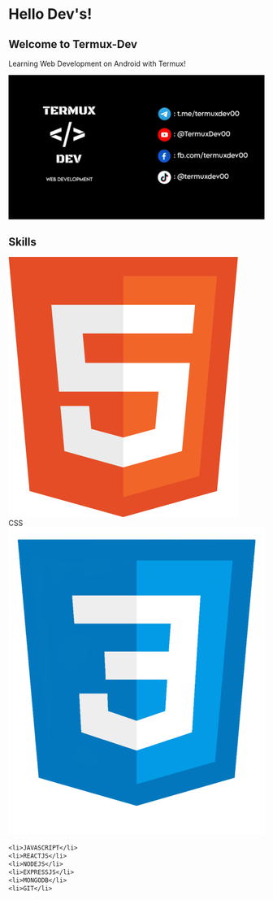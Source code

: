 <div>
  <h1>Hello Dev's!</h1>
<h2>Welcome to Termux-Dev</h2>
<p>Learning Web Development on Android with Termux!</p>
</div>
<div>
  <img src="https://github.com/TermuxDev/TermuxDev/blob/main/img/cover.jpg" />
</div>
<div>
  <h2>Skills</h2>
  <div>
    <div color="blue">
      <img src="https://github.com/TermuxDev/TermuxDev/blob/main/icons/html.png">
    </div>
    CSS
    <img src="https://github.com/TermuxDev/TermuxDev/blob/main/icons/css.png">

    <li>JAVASCRIPT</li>
    <li>REACTJS</li>
    <li>NODEJS</li>
    <li>EXPRESSJS</li>
    <li>MONGODB</li>
    <li>GIT</li>
  </ul>
  </div>
</div>
